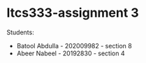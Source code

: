 # Itcs333-assignment 3
Students:
- Batool Abdulla - 202009982 - section 8
- Abeer Nabeel - 20192830 - section 4
